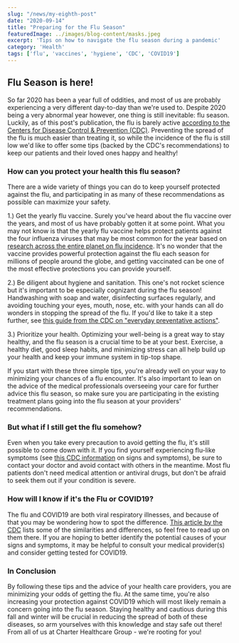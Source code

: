 ```yaml
---
slug: "/news/my-eighth-post"
date: "2020-09-14"
title: "Preparing for the Flu Season"
featuredImage: ../images/blog-content/masks.jpeg
excerpt: 'Tips on how to navigate the flu season during a pandemic'
category: 'Health'
tags: ['flu', 'vaccines', 'hygiene', 'CDC', 'COVID19']
---
```

## Flu Season is here!
So far 2020 has been a year full of oddities, and most of us are probably experiencing a very different day-to-day than we're used to. Despite 2020 being a very abnormal year however, one thing is still inevitable: flu season. Luckily, as of this post's publication, the flu is barely active <a href='https://www.cdc.gov/flu/weekly/index.htm' target='_blank' rel='noopenner noreferrer'>according to the Centers for Disease Control & Prevention (CDC)</a>. Preventing the spread of the flu is much easier than treating it, so while the incidence of the flu is still low we'd like to offer some tips (backed by the CDC's recommendations) to keep our patients and their loved ones happy and healthy!  



### How can you protect your health this flu season? 
There are a wide variety of things you can do to keep yourself protected against the flu, and participating in as many of these recommendations as possible can maximize your safety. 

1.) Get the yearly flu vaccine. Surely you've heard about the flu vaccine over the years, and most of us have probably gotten it at some point. What you may not know is that the yearly flu vaccine helps protect patients against the four influenza viruses that may be most common for the year based on <a href='https://www.cdc.gov/flu/prevent/vaccine-selection.htm' target='_blank' rel='noopenner noreferrer'>research across the entire planet on flu incidence</a>. It's no wonder that the vaccine provides powerful protection against the flu each season for millions of people around the globe, and getting vaccinated can be one of the most effective protections you can provide yourself. 

2.) Be diligent about hygiene and sanitation. This one's not rocket science but it's important to be especially cognizant during the flu season! Handwashing with soap and water, disinfecting surfaces regularly, and avoiding touching your eyes, mouth, nose, etc. with your hands can all do wonders in stopping the spread of the flu. If you'd like to take it a step further, see <a href='https://www.cdc.gov/flu/pdf/freeresources/updated/everyday-preventive-actions-8.5x11.pdf' target='_blank' rel='noopenner noreferrer'>this guide from the CDC on "everyday preventative actions"</a>.

3.) Prioritize your health. Optimizing your well-being is a great way to stay healthy, and the flu season is a crucial time to be at your best. Exercise, a healthy diet, good sleep habits, and minimizing stress can all help build up your health and keep your immune system in tip-top shape. 

If you start with these three simple tips, you're already well on your way to minimizing your chances of a flu encounter. It's also important to lean on the advice of the medical professionals overseeing your care for further advice this flu season, so make sure you are participating in the existing treatment plans going into the flu season at your providers' recommendations.  
  


### But what if I still get the flu somehow?
Even when you take every precaution to avoid getting the flu, it's still possible to come down with it. If you find yourself experiencing flu-like symptoms (see [this CDC information](https://www.cdc.gov/flu/treatment/takingcare.htm) on signs and symptoms), be sure to contact your doctor and avoid contact with others in the meantime. Most flu patients don't need medical attention or antiviral drugs, but don't be afraid to seek them out if your condition is severe.  



### How will I know if it's the Flu or COVID19?
The flu and COVID19 are both viral respiratory illnesses, and because of that you may be wondering how to spot the difference. [This article by the CDC](https://www.cdc.gov/flu/symptoms/flu-vs-covid19.htm) lists some of the similarities and differences, so feel free to read up on them there. If you are hoping to better identify the potential causes of your signs and symptoms, it may be helpful to consult your medical provider(s) and consider getting tested for COVID19.  



### In Conclusion
By following these tips and the advice of your health care providers, you are minimizing your odds of getting the flu. At the same time, you're also increasing your protection against COVID19 which will most likely remain a concern going into the flu season. Staying healthy and cautious during this fall and winter will be crucial in reducing the spread of both of these diseases, so arm yourselves with this knowledge and stay safe out there! From all of us at Charter Healthcare Group - we're rooting for you!
